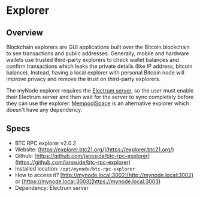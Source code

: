 # Explorer

## Overview
Blockchain explorers are GUI applications built over the Bitcoin blockchain to see transactions and public addresses. Generally, mobile and hardware wallets use trusted third-party explorers to check wallet balances and confirm transactions which leaks the private details (like IP address, bitcoin balance). Instead, having a local explorer with personal Bitcoin node will improve privacy and remove the trust on third-party explorers.

The myNode explorer requires the [Electrum server](/electrum/electrum), so the user must enable their Electrum server and then wait for the server to sync completely before they can use the explorer. [MempoolSpace](/bitcoin/mempool) is an alternative explorer which doesn't have any dependency.

## Specs
- BTC RPC explorer v2.0.2
- Website: [https://explorer.btc21.org/](https://explorer.btc21.org/)
- Github: [https://github.com/janoside/btc-rpc-explorer](https://github.com/janoside/btc-rpc-explorer)
- Installed location: `/opt/mynode/btc-rpc-explorer`
- How to access it? [http://mynode.local:3002](http://mynode.local:3002) or [https://mynode.local:3003](https://mynode.local:3003)
- Dependency: Electrum server

<!-- - Explain the error messages -->
<!-- - how to use it with wallets? -->
<!-- show a preview --> 

